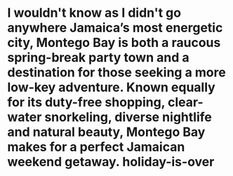 I wouldn't know as I didn't go anywhere
Jamaica’s most energetic city, Montego Bay is both a raucous spring-break party town and a destination for those seeking a more low-key adventure. Known equally for its duty-free shopping, clear-water snorkeling, diverse nightlife and natural beauty, Montego Bay makes for a perfect Jamaican weekend getaway.
holiday-is-over
===============
